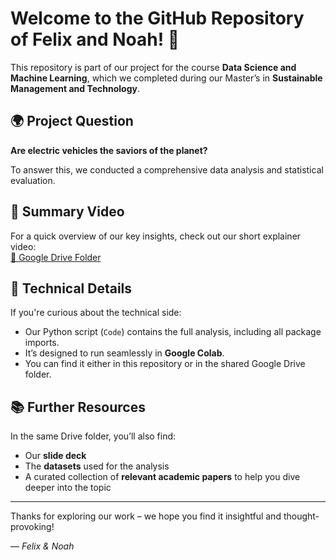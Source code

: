 # Welcome to the GitHub Repository of Felix and Noah! 👋

This repository is part of our project for the course **Data Science and Machine Learning**, which we completed during our Master’s in **Sustainable Management and Technology**.

## 🌍 Project Question

**Are electric vehicles the saviors of the planet?**

To answer this, we conducted a comprehensive data analysis and statistical evaluation.

## 🎥 Summary Video

For a quick overview of our key insights, check out our short explainer video:  
[📂 Google Drive Folder](https://drive.google.com/drive/folders/16OSAKP3AEQeFXk41RryA7yzPed4q6G2h?usp=sharing)

## 🧠 Technical Details

If you're curious about the technical side:

- Our Python script (`Code`) contains the full analysis, including all package imports.
- It’s designed to run seamlessly in **Google Colab**.
- You can find it either in this repository or in the shared Google Drive folder.

## 📚 Further Resources

In the same Drive folder, you’ll also find:

- Our **slide deck**
- The **datasets** used for the analysis
- A curated collection of **relevant academic papers** to help you dive deeper into the topic

---

Thanks for exploring our work – we hope you find it insightful and thought-provoking!

— *Felix & Noah*
